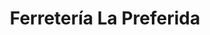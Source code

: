 ---
title: "Ferretería La Preferida"
url: /presidente-franco/ferreteria-la-preferida/
shop: Eisenwaren
---
